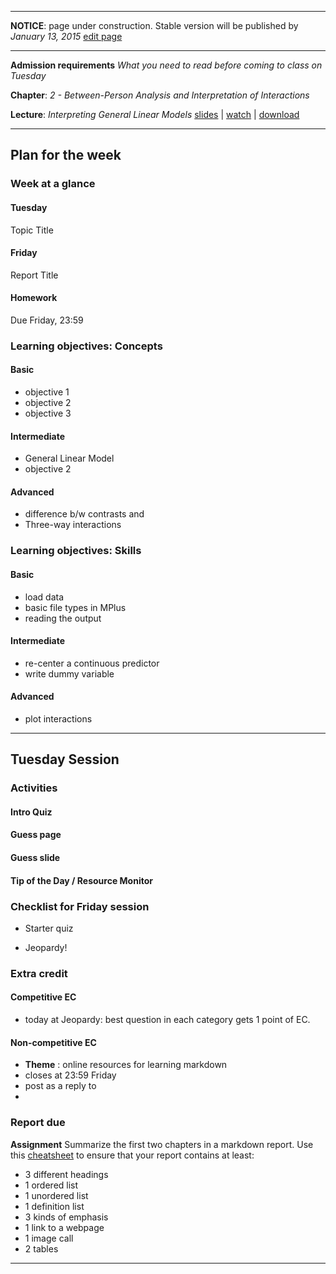 ----

**NOTICE**: page under construction. Stable version will be published by *January 13, 2015* [edit page](https://github.com/andkov/MLMtime/edit/gh-pages/2.md)

----

**Admission requirements** *What you need to read before coming to class on Tuesday* 

**Chapter**: *2 - Between-Person Analysis and Interpretation of Interactions*   

**Lecture**: *Interpreting General Linear Models*  [slides](http://www.lesahoffman.com/944/944_Lecture01_Intro_MLM.pdf) |  [watch](http://camrelay1.unl.edu/inbox/lhoffman2/944_Lecture02_-_Flash_%28Large%29_-_20130111_12.21.32PM.html) |  [download](http://camrelay1.unl.edu/inbox/lhoffman2/944_Lecture02_-_iPod_and_iPhone_-_20130111_12.21.32PM.mp4)   

---- 


## Plan for the week 

### Week at a glance

#### Tuesday
Topic Title

#### Friday 
Report Title

#### Homework 
Due Friday, 23:59


### Learning objectives: Concepts


#### Basic
- objective 1  
- objective 2  
- objective 3  

#### Intermediate  
- General Linear Model 
- objective 2  

#### Advanced 
- difference b/w contrasts and  
- Three-way interactions


### Learning objectives: Skills 


#### Basic
- load data  
- basic file types in MPlus 
- reading the output

#### Intermediate 
- re-center a continuous predictor  
- write dummy variable

#### Advanced 
- plot interactions


----
 
## Tuesday Session  


### Activities

#### Intro Quiz   

#### Guess page

#### Guess slide

#### Tip of the Day / Resource Monitor



### Checklist for Friday session

- Starter quiz 

- Jeopardy!

### Extra credit

#### Competitive EC
 - today at Jeopardy: best question in each category gets 1 point of EC. 
 
#### Non-competitive EC
  - **Theme** : online resources for learning markdown
  - closes at 23:59 Friday
  - post as a reply to
  - 

### Report due

**Assignment** Summarize the first two chapters in a markdown report. Use this [cheatsheet](http://support.mashery.com/docs/customizing_your_portal/Markdown_Cheat_Sheet) to ensure that your report contains at least:  
 
 - 3 different headings  
 - 1 ordered list
 - 1 unordered list
 - 1 definition list
 - 3 kinds of emphasis  
 - 1 link to a webpage
 - 1 image call
 - 2 tables 





---- 

